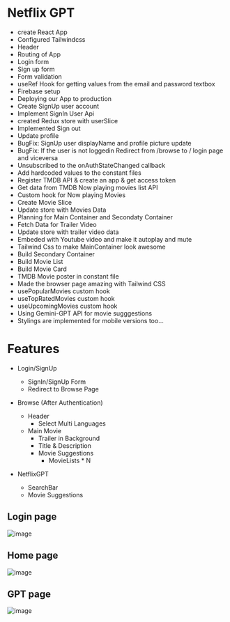 # Netflix GPT

- create React App
- Configured Tailwindcss
- Header
- Routing of App
- Login form
- Sign up form
- Form validation
- useRef Hook for getting values from the email and password textbox
- Firebase setup
- Deploying our App to production
- Create SignUp user account
- Implement SignIn User Api
- created Redux store with userSlice
- Implemented Sign out
- Update profile
- BugFix: SignUp user displayName and profile picture update
- BugFix: If the user is not loggedin Redirect from /browse to / login page and viceversa
- Unsubscribed to the onAuthStateChanged callback
- Add hardcoded values to the constant files
- Register TMDB API & create an app & get access token
- Get data from TMDB Now playing movies list API
- Custom hook for Now playing Movies
- Create Movie Slice
- Update store with Movies Data
- Planning for Main Container and Secondaty Container
- Fetch Data for Trailer Video
- Update store with trailer video data
- Embeded with Youtube video and make it autoplay and mute
- Tailwind Css to make MainContainer look awesome
- Build Secondary Container
- Build Movie List
- Build Movie Card
- TMDB Movie poster in constant file
- Made the browser page amazing with Tailwind CSS
- usePopularMovies custom hook
- useTopRatedMovies custom hook
- useUpcomingMovies custom hook
- Using Gemini-GPT API for movie sugggestions
- Stylings are implemented for mobile versions too...

# Features

- Login/SignUp

  - SignIn/SignUp Form
  - Redirect to Browse Page

- Browse (After Authentication)

  - Header
     - Select Multi Languages
  - Main Movie
    - Trailer in Background
    - Title & Description
    - Movie Suggestions
      - MovieLists \* N

- NetflixGPT
  - SearchBar
  - Movie Suggestions

## Login page
![image](https://github.com/Sabariji-R-R-V/Netflix-GPT/assets/81500896/926abf8e-3a08-4231-9254-7f64ce73e97f)

## Home page
![image](https://github.com/Sabariji-R-R-V/Netflix-GPT/assets/81500896/1fa63647-f28a-493d-ba46-babb61c26e70)

## GPT page
![image](https://github.com/Sabariji-R-R-V/Netflix-GPT/assets/81500896/eab093a6-c79f-4059-a5a9-1a22fa62daa2)

